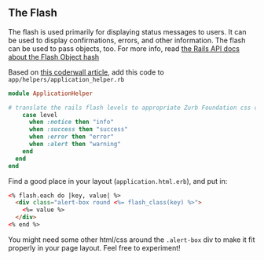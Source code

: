 ## The Flash

The flash is used primarily for displaying status messages to users. It can be used to display confirmations, errors, and other information. The flash can be used to pass objects, too. For more info, read [the Rails API docs about the Flash Object hash](http://api.rubyonrails.org/classes/ActionDispatch/Flash.html)

Based on [this coderwall article](https://coderwall.com/p/jzofog), add this code to `app/helpers/application_helper.rb`

```ruby
module ApplicationHelper

# translate the rails flash levels to appropriate Zurb Foundation css classes    def flash_class(level)
    case level
      when :notice then "info"
      when :success then "success"
      when :error then "error"
      when :alert then "warning"
    end
  end
end
```

Find a good place in your layout (`application.html.erb`), and put in:

```html
<% flash.each do |key, value| %>
  <div class="alert-box round <%= flash_class(key) %>">
    <%= value %>
  </div>
<% end %>
```

You might need some other html/css around the `.alert-box` div to make it fit properly in your page layout. Feel free to experiment!
